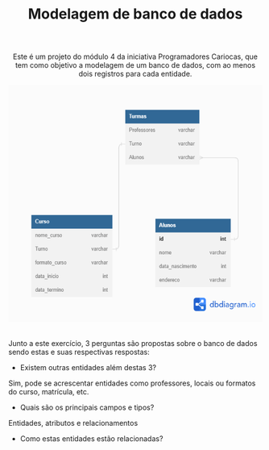 # <p align="center" style="bold"> Modelagem de banco de dados <p>
<br>
<p align="center">Este é um projeto do módulo 4 da iniciativa Programadores Cariocas, que tem como objetivo a modelagem de um banco de dados, com ao menos dois registros para cada entidade. 

<p align="center">
<img width="650" height="470" src="src/assets/to_readme/Banco de dados Resilia.png">
</p>
<br>
Junto a este exercício, 3 perguntas são propostas sobre o banco de dados sendo estas e suas respectivas respostas: </p>

- Existem outras entidades além destas 3?
<p>Sim, pode se acrescentar entidades como professores, locais ou formatos do curso, matrícula, etc.</p>

- Quais são os principais campos e tipos?
<p>Entidades, atributos e relacionamentos</p>

- Como estas entidades estão relacionadas?

<br>
